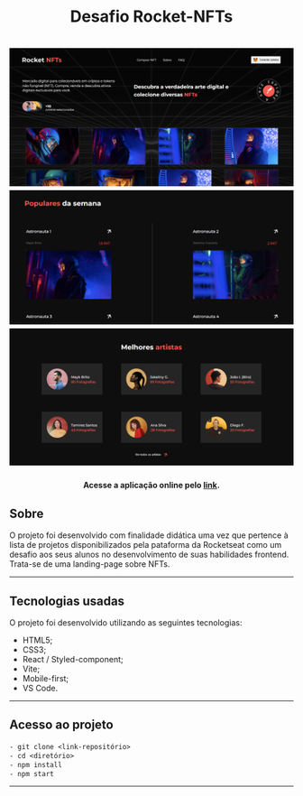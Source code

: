 <h1 align="center">Desafio Rocket-NFTs</h1>

<h1 align="center">
<img width="800" src="public/assets/presentation/rocket-nfts-1.png"/>
<img width="800" src="public/assets/presentation/rocket-nfts-2.png">
<img width="800" src="public/assets/presentation/rocket-nfts-3.png"/>
</h1>

<h4 align="center">
    Acesse a aplicação online pelo 
    <a href="https://desafio-rocket-nfts-omega.vercel.app/#">link</a>.
<h4>

##  Sobre

O  projeto foi desenvolvido com finalidade didática uma vez que pertence à lista de projetos disponibilizados pela pataforma da Rocketseat como um desafio aos seus alunos no desenvolvimento de suas habilidades frontend.
Trata-se de uma landing-page sobre NFTs.

---

## Tecnologias usadas

O projeto foi desenvolvido utilizando as seguintes tecnologias:

- HTML5;
- CSS3;
- React / Styled-component;
- Vite;
- Mobile-first;
- VS Code.

---

## Acesso ao projeto
    - git clone <link-repositório> 
    - cd <diretório>
    - npm install 
    - npm start 
   
---
